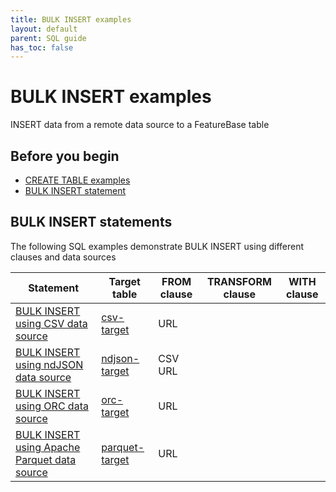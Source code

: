 ```yaml
---
title: BULK INSERT examples
layout: default
parent: SQL guide
has_toc: false
---
```

# BULK INSERT examples

INSERT data from a remote data source to a FeatureBase table

## Before you begin

* [CREATE TABLE examples](/docs/sql-guide/sql-eg-table-create-home)
* [BULK INSERT statement](/docs/sql-guide/statements/statement-insert-bulk)

## BULK INSERT statements

The following SQL examples demonstrate BULK INSERT using different clauses and data sources

| Statement | Target table | FROM clause | TRANSFORM clause | WITH clause |
|---|---|---|---|---|
| [BULK INSERT using CSV data source](/docs/sql-guide/examples/sql-eg-insert-bulk/sql-eg-insert-bulk-csv) | [csv-target](/docs/sql-guide/examples/insert-bulk-csv-target/sql-eg-table-create-csv-target) | URL |  |  |
| [BULK INSERT using ndJSON data source](/docs/sql-guide/examples/sql-eg-insert-bulk/sql-eg-insert-bulk-ndjson) | [ndjson-target](/docs/sql-guide/examples/insert-bulk-ndjson-target/sql-eg-table-create-ndjson-target) | CSV URL |  | |
| [BULK INSERT using ORC data source](/docs/sql-guide/examples/insert-bulk-orc/statement-insert-bulk-orc-example) | [orc-target](/docs/sql-guide/examples/insert-bulk-orc-target/sql-eg-table-create-orc-target) | URL |  |  |
| [BULK INSERT using Apache Parquet data source](/docs/sql-guide/examples/insert-bulk-parquet-target/sql-eg-table-create-parquet-target) | [parquet-target]() | URL |  |  |
